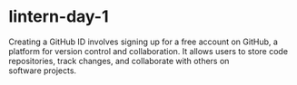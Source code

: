 # Iintern-day-1
Creating a GitHub ID involves signing up for a free account on GitHub, a platform for version control and collaboration. It allows users to store code repositories, track changes, and collaborate with others on software projects.
